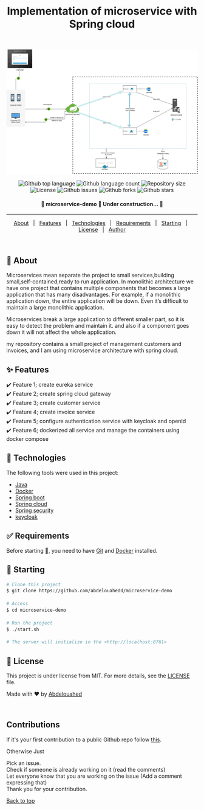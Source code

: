 
<h1 align="center">Implementation of microservice with Spring cloud</h1>

<div align="center" id="top"> 


&#xa0;

<img src="microservice-schema.drawio.png" alt="schema of architecture" sizes="100px">
</div>

<p align="center">
  <img alt="Github top language" src="https://img.shields.io/github/languages/top/abdelouahedd/microservice-demo?color=56BEB8">

  <img alt="Github language count" src="https://img.shields.io/github/languages/count/abdelouahedd/microservice-demo?color=56BEB8">

  <img alt="Repository size" src="https://img.shields.io/github/repo-size/abdelouahedd/microservice-demo?color=56BEB8">

  <img alt="License" src="https://img.shields.io/github/license/abdelouahedd/microservice-demo?color=56BEB8">

  <img alt="Github issues" src="https://img.shields.io/github/issues/abdelouahedd/microservice-demo?color=56BEB8" /> 

  <img alt="Github forks" src="https://img.shields.io/github/forks/abdelouahedd/microservice-demo?color=56BEB8" /> 

  <img alt="Github stars" src="https://img.shields.io/github/stars/abdelouahedd/microservice-demo?color=56BEB8" /> 
</p>

 <h4 align="center"> 
	🚧  microservice-demo 🚀 Under construction...  🚧
</h4> 

<hr> 

<p align="center">
  <a href="#dart-about">About</a> &#xa0; | &#xa0; 
  <a href="#sparkles-features">Features</a> &#xa0; | &#xa0;
  <a href="#rocket-technologies">Technologies</a> &#xa0; | &#xa0;
  <a href="#white_check_mark-requirements">Requirements</a> &#xa0; | &#xa0;
  <a href="#checkered_flag-starting">Starting</a> &#xa0; | &#xa0;
  <a href="#memo-license">License</a> &#xa0; | &#xa0;
  <a href="https://github.com/abdelouahedd" target="_blank">Author</a>
</p>

<br>

## :dart: About ##

Microservices mean separate the project to small services,building small,self-contained,ready to run application.
In monolithic architecture we have one project that contains multiple components that becomes a large application that has many disadvantages.
For example, if a monolithic application down, the entire application will be down. Even it’s difficult to maintain a large monolithic application.

Microservices break a large application to different smaller part, so it is easy to detect the problem and maintain it. and also if a component goes down
it will not affect the whole application.

my repository contains a small project of management customers and invoices, and I am using microservice architecture with spring cloud.


## :sparkles: Features ##

:heavy_check_mark: Feature 1; create eureka service <br>
:heavy_check_mark: Feature 2; create spring cloud gateway<br>
:heavy_check_mark: Feature 3; create customer service<br>
:heavy_check_mark: Feature 4; create invoice service<br>
:heavy_check_mark: Feature 5; configure authentication service with keycloak and openId<br>
:heavy_check_mark: Feature 6; dockerized all service and manage the containers using docker compose<br>

## :rocket: Technologies ##

The following tools were used in this project:

- [Java](https://www.java.com/fr/)
- [Docker](https://www.docker.com/)
- [Spring boot](https://spring.io/projects/spring-boot)
- [Spring cloud](https://spring.io/projects/spring-cloud)
- [Spring security](https://spring.io/projects/spring-security)
- [keycloak](https://www.keycloak.org/)

## :white_check_mark: Requirements ##

Before starting :checkered_flag:, you need to have [Git](https://git-scm.com) and  [Docker](https://www.docker.com/)
installed.

## :checkered_flag: Starting ##

```bash
# Clone this project
$ git clone https://github.com/abdelouahedd/microservice-demo

# Access
$ cd microservice-demo

# Run the project
$ ./start.sh

# The server will initialize in the <http://localhost:8761>
```

## :memo: License ##

This project is under license from MIT. For more details, see the [LICENSE](LICENSE.md) file.

Made with :heart: by <a href="https://github.com/abdelouahedd" target="_blank">Abdelouahed</a>

&#xa0;

## Contributions ##
If it's your first contribution to a public Github repo follow [this](https://github.com/firstcontributions/first-contributions).<br>

Otherwise Just<br>

Pick an issue.<br>
Check if someone is already working on it (read the comments) <br>
Let everyone know that you are working on the issue (Add a comment expressing that)<br>
Thank you for your contribution.<br>

<a href="#top">Back to top</a>
